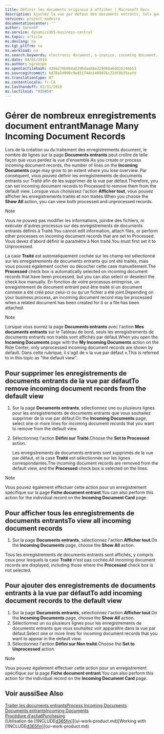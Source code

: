 ```yaml
---
title: Définir les documents originaux à afficher | Microsoft Docs
description: Ajustez la vue par défaut des documents entrants, tels que des factures électroniques, afin d'améliorer votre vue d'ensemble des enregistrements traités et non-traités.
services: project-madeira
documentationcenter: ''
author: SorenGP
ms.service: dynamics365-business-central
ms.topic: article
ms.devlang: na
ms.tgt_pltfrm: na
ms.workload: na
ms.search.keywords: electronic document, e-invoice, incoming document, OCR, ecommerce, document exchange, import invoice
ms.date: 04/01/2019
ms.author: sgroespe
ms.openlocfilehash: 429e276b094a8296daab8e229d60a6dd16246b53
ms.sourcegitcommit: bd78a5d990c9e83174da1409076c22df8b35eafd
ms.translationtype: HT
ms.contentlocale: fr-CA
ms.lasthandoff: 03/31/2019
ms.locfileid: "915854"
---
```

# <a name="manage-many-incoming-document-records"></a><span data-ttu-id="30154-103">Gérer de nombreux enregistrements document entrant</span><span class="sxs-lookup"><span data-stu-id="30154-103">Manage Many Incoming Document Records</span></span>
<span data-ttu-id="30154-104">Lors de la création ou du traitement des enregistrements document, le nombre de lignes sur la page **Documents entrants** peut croître de telle façon que vous perdez la vue d'ensemble.</span><span class="sxs-lookup"><span data-stu-id="30154-104">As you create or process incoming document records, the number of lines on the **Incoming Documents** page may grow to an extent where you lose overview.</span></span> <span data-ttu-id="30154-105">Par conséquent, vous pouvez définir les enregistrements de documents entrants sur Traité afin de les supprimer de la vue par défaut.</span><span class="sxs-lookup"><span data-stu-id="30154-105">Therefore, you can set incoming document records to Processed to remove them from the default view.</span></span> <span data-ttu-id="30154-106">Lorsque vous choisissez l'action **Afficher tout**, vous pouvez afficher les enregistrements traités et non traités.</span><span class="sxs-lookup"><span data-stu-id="30154-106">When you choose the **Show All** action, you can view both processed and unprocessed records.</span></span>

> [!NOTE]  
>   <span data-ttu-id="30154-107">Vous ne pouvez pas modifier les informations, joindre des fichiers, ni exécuter d'autres processus sur des enregistrements de documents entrants définis à Traité.</span><span class="sxs-lookup"><span data-stu-id="30154-107">You cannot edit information, attach files, or perform other processes on incoming document records that are set to Processed.</span></span> <span data-ttu-id="30154-108">Vous devez d'abord définir le paramètre à Non traité.</span><span class="sxs-lookup"><span data-stu-id="30154-108">You must first set it to Unprocessed.</span></span>

<span data-ttu-id="30154-109">La case **Traité** est automatiquement cochée sur les champ est sélectionné sur les enregistrements de documents entrants qui ont été traités, mais vous pouvez également cocher ou décocher cette case manuellement.</span><span class="sxs-lookup"><span data-stu-id="30154-109">The **Processed** check box is automatically selected on incoming document records that have been processed, but you can also select or deselect the check box manually.</span></span> <span data-ttu-id="30154-110">En fonction de votre processus entreprise, un enregistrement de document entrant peut être traité si un document connexe a été créé pour celui-ci ou qu'un fichier a été joint.</span><span class="sxs-lookup"><span data-stu-id="30154-110">Depending on your business process, an incoming document record may be processed when a related document has been created for it or a file has been attached.</span></span>

> [!NOTE]  
>   <span data-ttu-id="30154-111">Lorsque vous ouvrez la page **Documents entrants** avec l'action **Mes documents entrants** sur le Tableau de bord, seuls les enregistrements de documents entrants non traités sont affichés par défaut.</span><span class="sxs-lookup"><span data-stu-id="30154-111">When you open the **Incoming Documents** page with the **My Incoming Documents** action on the Role Center, only unprocessed incoming document records are shown by default.</span></span> <span data-ttu-id="30154-112">Dans cette rubrique, il s'agit de « la vue par défaut ».</span><span class="sxs-lookup"><span data-stu-id="30154-112">This is referred to in this topic as "the default view".</span></span>

## <a name="to-remove-incoming-document-records-from-the-default-view"></a><span data-ttu-id="30154-113">Pour supprimer les enregistrements de documents entrants de la vue par défaut</span><span class="sxs-lookup"><span data-stu-id="30154-113">To remove incoming document records from the default view</span></span>
1. <span data-ttu-id="30154-114">Sur la page **Documents entrants**, sélectionnez une ou plusieurs lignes pour les enregistrements de documents entrants que vous souhaitez supprimer de la vue par défaut.</span><span class="sxs-lookup"><span data-stu-id="30154-114">On the **Incoming Documents** page, select one or more lines for incoming document records that you want to remove from the default view.</span></span>
2. <span data-ttu-id="30154-115">Sélectionnez l'action **Défini sur Traité**.</span><span class="sxs-lookup"><span data-stu-id="30154-115">Choose the **Set to Processed** action.</span></span>

    <span data-ttu-id="30154-116">Les enregistrements de documents entrants sont supprimés de la vue par défaut, et la case **Traité** est sélectionnée sur les lignes correspondantes.</span><span class="sxs-lookup"><span data-stu-id="30154-116">The incoming document records are removed from the default view, and the **Processed** check box is selected on the lines.</span></span>

> [!NOTE]  
>   <span data-ttu-id="30154-117">Vous pouvez également effectuer cette action pour un enregistrement spécifique sur la page **Fiche document entrant**.</span><span class="sxs-lookup"><span data-stu-id="30154-117">You can also perform this action for the individual record on the **Incoming Document Card** page.</span></span>

## <a name="to-view-all-incoming-document-records"></a><span data-ttu-id="30154-118">Pour afficher tous les enregistrements de documents entrants</span><span class="sxs-lookup"><span data-stu-id="30154-118">To view all incoming document records</span></span>
1. <span data-ttu-id="30154-119">Sur la page **Documents entrants**, sélectionnez l'action **Afficher tout**.</span><span class="sxs-lookup"><span data-stu-id="30154-119">On the **Incoming Documents** page, choose the **Show All** action.</span></span>

<span data-ttu-id="30154-120">Tous les enregistrements de documents entrants sont affichés, y compris ceux pour lesquels la case **Traité** n'est pas cochée.</span><span class="sxs-lookup"><span data-stu-id="30154-120">All incoming document records are displayed, including those where the **Processed** check box is not selected.</span></span>

## <a name="to-add-incoming-document-records-to-the-default-view"></a><span data-ttu-id="30154-121">Pour ajouter des enregistrements de documents entrants à la vue par défaut</span><span class="sxs-lookup"><span data-stu-id="30154-121">To add incoming document records to the default view</span></span>
1. <span data-ttu-id="30154-122">Sur la page **Documents entrants**, sélectionnez l'action **Afficher tout**.</span><span class="sxs-lookup"><span data-stu-id="30154-122">On the **Incoming Documents** page, choose the **Show All** action.</span></span>
2. <span data-ttu-id="30154-123">Sélectionnez un ou plusieurs lignes pour les enregistrements de documents entrants que vous souhaitez voir apparaître dans la vue par défaut.</span><span class="sxs-lookup"><span data-stu-id="30154-123">Select one or more lines for incoming document records that you want to appear in the default view.</span></span>
3. <span data-ttu-id="30154-124">Sélectionnez l'action **Défini sur Non traité**.</span><span class="sxs-lookup"><span data-stu-id="30154-124">Choose the **Set to Unprocessed** action.</span></span>  

> [!NOTE]  
>   <span data-ttu-id="30154-125">Vous pouvez également effectuer cette action pour un enregistrement spécifique sur la page **Fiche document entrant**.</span><span class="sxs-lookup"><span data-stu-id="30154-125">You can also perform this action for the individual record on the **Incoming Document Card** page.</span></span>

## <a name="see-also"></a><span data-ttu-id="30154-126">Voir aussi</span><span class="sxs-lookup"><span data-stu-id="30154-126">See Also</span></span>
[<span data-ttu-id="30154-127">Traiter les documents entrants</span><span class="sxs-lookup"><span data-stu-id="30154-127">Process Incoming Documents</span></span>](across-process-income-documents.md)  
[<span data-ttu-id="30154-128">Documents entrants</span><span class="sxs-lookup"><span data-stu-id="30154-128">Incoming Documents</span></span>](across-income-documents.md)  
[<span data-ttu-id="30154-129">Procédure d'achat</span><span class="sxs-lookup"><span data-stu-id="30154-129">Purchasing</span></span>](purchasing-manage-purchasing.md)  
<span data-ttu-id="30154-130">[Utilisation de [!INCLUDE[d365fin](includes/d365fin_md.md)]](ui-work-product.md)</span><span class="sxs-lookup"><span data-stu-id="30154-130">[Working with [!INCLUDE[d365fin](includes/d365fin_md.md)]](ui-work-product.md)</span></span>
